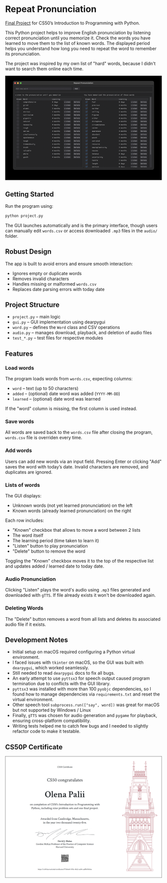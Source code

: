 # Repeat Pronunciation

[Final Project](https://cs50.harvard.edu/python/project/) for CS50’s Introduction to Programming with Python.

This Python project helps to improve English pronunciation by listening correct pronunciation until you memorize it. Check the words you have learned to move them to the list of known words. The displayed period helps you understand how long you need to repeat the word to remember its pronunciation.

The project was inspired by my own list of "hard" words, because I didn't want to search them online each time.

<img src="demo.png" max-height="600">

## Getting Started

Run the program using:

```bash
python project.py
```

The GUI launches automatically and is the primary interface, though users can manually edit `words.csv` or access downloaded `.mp3` files in the `audio/` folder.

## Robust Design

The app is built to avoid errors and ensure smooth interaction:

* Ignores empty or duplicate words
* Removes invalid characters
* Handles missing or malformed `words.csv`
* Replaces date parsing errors with today date

## Project Structure

* `project.py` – main logic
* `gui.py` – GUI implementation using dearpygui
* `word.py` – defines the `Word` class and CSV operations
* `audio.py` – manages download, playback, and deletion of audio files
* `test_*.py` – test files for respective modules

## Features

### Load words

The program loads words from `words.csv`, expecting columns:

* `word` – text (up to 50 characters)
* `added` – (optional) date word was added (`YYYY-MM-DD`)
* `learned` – (optional) date word was learned

If the "word" column is missing, the first column is used instead.

### Save words

All words are saved back to the `words.csv` file after closing the program, `words.csv` file is overriden every time.

### Add words

Users can add new words via an input field. Pressing Enter or clicking "Add" saves the word with today’s date. Invalid characters are removed, and duplicates are ignored.

### Lists of words

The GUI displays:

* Unknown words (not yet learned pronunciation) on the left
* Known words (already learned pronunciation) on the right

Each row includes:

- "Known" checkbox that allows to move a word between 2 lists
- The word itself
- The learning period (time taken to learn it)
- "Listen" button to play pronunciation
- "Delete" button to remove the word

Toggling the "Known" checkbox moves it to the top of the respective list and updates added / learned date to today date.

### Audio Pronunciation

Clicking "Listen" plays the word's audio using `.mp3` files generated and downloaded with `gTTS`. If file already exists it won't be downloaded again.

### Deleting Words

The "Delete" button removes a word from all lists and deletes its associated audio file if it exists.

## Development Notes

* Initial setup on macOS required configuring a Python virtual environment.
* I faced issues with `tkinter` on macOS, so the GUI was built with `dearpygui`, which worked seamlessly.
* Still needed to read `dearpygui` docs to fix all bugs.
* An early attempt to use `pyttsx3` for speech output caused program termination due to conflicts with the GUI library.
* `pyttsx3` was installed with more than 100 `pyobjc` dependencies, so I found how to manage dependencies via `requirements.txt` and reset the virtual environment.
* Other speech tool `subprocess.run(["say", word])` was great for macOS but not supported by Windows / Linux
* Finally, `gTTS` was chosen for audio generation and `pygame` for playback, ensuring cross-platform compatibility.
* Writing tests helped me to catch few bugs and I needed to slightly refactor code to make it testable.

## CS50P Certificate

<img src="CS50P.png" max-height="600">
